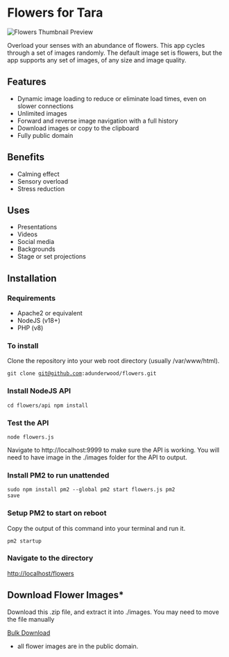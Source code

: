 # Flowers for Tara

<img src="https://alanunderwood.com/images/flowers-thumbnail.jpg" alt="Flowers Thumbnail Preview">

Overload your senses with an abundance of flowers. This app cycles through a set of images randomly. The default image set is flowers, but the app supports any set of images, of any size and image quality. 

## Features

  * Dynamic image loading to reduce or eliminate load times, even on slower connections
  * Unlimited images
  * Forward and reverse image navigation with a full history
  * Download images or copy to the clipboard
  * Fully public domain

## Benefits

  * Calming effect
  * Sensory overload
  * Stress reduction

## Uses

  * Presentations
  * Videos
  * Social media
  * Backgrounds
  * Stage or set projections

## Installation

### Requirements

  * Apache2 or equivalent
  * NodeJS (v18+)
  * PHP (v8)

### To install

Clone the repository into your web root directory (usually /var/www/html).

<code>git clone git@github.com:adunderwood/flowers.git</code>

### Install NodeJS API
<code>cd flowers/api
npm install</code>

### Test the API

<code>node flowers.js</code>

Navigate to http://localhost:9999 to make sure the API is working. You will need to have image in the ./images folder for the API to output.

### Install PM2 to run unattended
<code>sudo npm install pm2 --global
pm2 start flowers.js
pm2 save</code>

### Setup PM2 to start on reboot

Copy the output of this command into your terminal and run it.

<code>pm2 startup</code>

### Navigate to the directory

<a href="http://localhost/flowers">http://localhost/flowers</a>

## Download Flower Images*

Download this .zip file, and extract it into ./images. You may need to move the file manually 

<a href="https://alanunderwood.com/download/flower-images.zip">Bulk Download</a>

* all flower images are in the public domain. 
